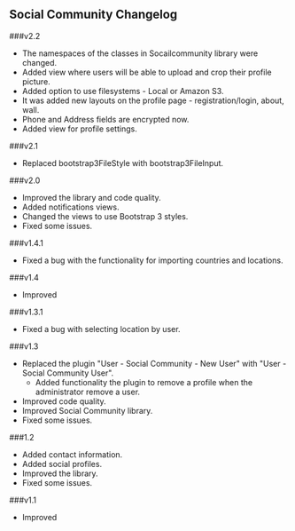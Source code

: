Social Community Changelog
---------

###v2.2
* The namespaces of the classes in Socailcommunity library were changed.
* Added view where users will be able to upload and crop their profile picture.
* Added option to use filesystems - Local or Amazon S3.
* It was added new layouts on the profile page - registration/login, about, wall.
* Phone and Address fields are encrypted now.
* Added view for profile settings.

###v2.1
* Replaced bootstrap3FileStyle with bootstrap3FileInput.

###v2.0
* Improved the library and code quality.
* Added notifications views.
* Changed the views to use Bootstrap 3 styles.
* Fixed some issues.

###v1.4.1
* Fixed a bug with the functionality for importing countries and locations.

###v1.4
* Improved

###v1.3.1
* Fixed a bug with selecting location by user.

###v1.3
* Replaced the plugin "User - Social Community - New User" with "User - Social Community User".
  * Added functionality the plugin to remove a profile when the administrator remove a user.
* Improved code quality.
* Improved Social Community library.
* Fixed some issues.

###1.2
* Added contact information.
* Added social profiles.
* Improved the library.
* Fixed some issues.

###v1.1
* Improved 